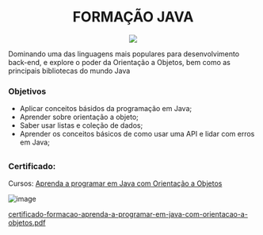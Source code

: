 <div>
  <h1 align="center"> FORMAÇÃO JAVA </h1>
  <p align="center">
    <img loading="lazy" src="http://img.shields.io/static/v1?label=STATUS&message=DESENVOLVIDO&color=GREEN&style=for-the-badge"/>
  </p>
</div>

Dominando uma das linguagens mais populares para desenvolvimento back-end, e explore o poder da Orientação a Objetos, bem como as principais bibliotecas do mundo Java

### Objetivos

- Aplicar conceitos básidos da programação em Java;
- Aprender sobre orientação a objeto;
- Saber usar listas e coleção de dados;
- Aprender os conceitos básicos de como usar uma API e lidar com erros em Java;

##

### Certificado:

Cursos: [Aprenda a programar em Java com Orientação a Objetos](https://cursos.alura.com.br/formacao-java)

![image](https://github.com/JVAS42/teste-readme/assets/61116930/002a4c39-3860-4c02-b14b-08bb1293b270)

[certificado-formacao-aprenda-a-programar-em-java-com-orientacao-a-objetos.pdf](https://github.com/JVAS42/teste-readme/files/13033328/certificado-formacao-aprenda-a-programar-em-java-com-orientacao-a-objetos.pdf)

